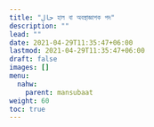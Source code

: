 ```yaml
---
title: "حال হাল বা অবস্থাজ্ঞাপক পদ"
description: ""
lead: ""
date: 2021-04-29T11:35:47+06:00
lastmod: 2021-04-29T11:35:47+06:00
draft: false
images: []
menu: 
  nahw:
    parent: mansubaat
weight: 60
toc: true
---
```



